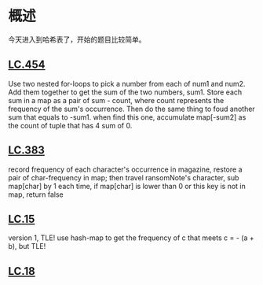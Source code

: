 # 概述
今天进入到哈希表了，开始的题目比较简单。
## [LC.454](https://leetcode.com/problems/4sum-ii/)
Use two nested for-loops to pick a number from each of num1 and num2. Add them together to get the sum of the two numbers, sum1. Store each sum in a map as a pair of sum - count, where count represents the frequency of the sum's occurrence.
Then do the same thing to foud another sum that equals to -sum1. when find this one, accumulate map[-sum2] as the count of tuple that has 4 sum of 0.


## [LC.383](https://leetcode.com/problems/intersection-of-two-arrays/)
record frequency of each character's occurrence in magazine,
restore a pair of char-frequency in map;
then travel ransomNote's character, sub map[char] by 1 each time, 
if map[char] is lower than 0 or this key is not in map, return false

## [LC.15](https://leetcode.com/problems/3sum/description/)
version 1, TLE! use hash-map to get the frequency of c that meets c = - (a + b), but TLE!



## [LC.18](https://leetcode.com/problems/two-sum/)